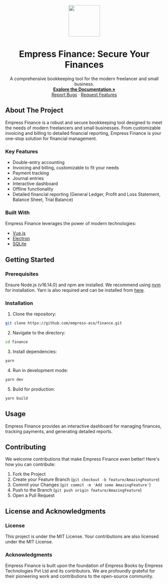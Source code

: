 <div align="center">
    <img src="https://grow.empress.eco/uploads/default/original/2X/1/1f1e1044d3864269d2a613577edb9763890422ab.png" height="100">
    <h1>Empress Finance: Secure Your Finances</h1>
    <p>
    A comprehensive bookkeeping tool for the modern freelancer and small business.
    <br />
    <a href="https://empress.eco/product/finance/"><strong>Explore the Documentation »</strong></a>
    <br />
    <a href="https://github.com/empress-eco/finance/issues">Report Bugs</a>
    ·
    <a href="https://github.com/empress-eco/finance/issues">Request Features</a>
    </p>
</div>

## About The Project

Empress Finance is a robust and secure bookkeeping tool designed to meet the needs of modern freelancers and small businesses. From customizable invoicing and billing to detailed financial reporting, Empress Finance is your one-stop solution for financial management.

### Key Features

- Double-entry accounting
- Invoicing and billing, customizable to fit your needs
- Payment tracking
- Journal entries
- Interactive dashboard
- Offline functionality
- Detailed financial reporting (General Ledger, Profit and Loss Statement, Balance Sheet, Trial Balance)

### Built With

Empress Finance leverages the power of modern technologies:

- [Vue.js](https://vuejs.org/)
- [Electron](https://www.electronjs.org/)
- [SQLite](https://www.sqlite.org/index.html)

## Getting Started

### Prerequisites

Ensure Node.js (v16.14.0) and npm are installed. We recommend using [nvm](https://github.com/nvm-sh/nvm#installing-and-updating) for installation. Yarn is also required and can be installed from [here](https://classic.yarnpkg.com/lang/en/docs/install/#mac-stable).

### Installation

1. Clone the repository:
```sh
git clone https://github.com/empress-eco/finance.git
```
2. Navigate to the directory:
```sh
cd finance
```
3. Install dependencies:
```sh
yarn
```
4. Run in development mode:
```sh
yarn dev
```
5. Build for production:
```sh
yarn build
```

## Usage

Empress Finance provides an interactive dashboard for managing finances, tracking payments, and generating detailed reports. 

## Contributing

We welcome contributions that make Empress Finance even better! Here's how you can contribute:

1. Fork the Project
2. Create your Feature Branch (`git checkout -b feature/AmazingFeature`)
3. Commit your Changes (`git commit -m 'Add some AmazingFeature'`)
4. Push to the Branch (`git push origin feature/AmazingFeature`)
5. Open a Pull Request

## License and Acknowledgments

### License

This project is under the MIT License. Your contributions are also licensed under the MIT License.

### Acknowledgments

Empress Finance is built upon the foundation of Empress Books by Empress Technologies Pvt Ltd and its contributors. We are profoundly grateful for their pioneering work and contributions to the open-source community.